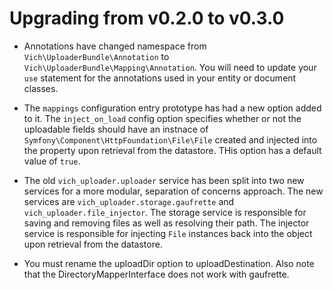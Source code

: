 Upgrading from v0.2.0 to v0.3.0
===============================

- Annotations have changed namespace from `Vich\UploaderBundle\Annotation` to
`Vich\UploaderBundle\Mapping\Annotation`. You will need to update  your `use`
statement for the annotations used in your entity or document classes.

- The `mappings` configuration entry prototype has had a new option added to it.
The `inject_on_load` config option specifies whether or not the uploadable fields
should have an instnace of `Symfony\Component\HttpFoundation\File\File` created
and injected into the property upon retrieval from the datastore. THis option has a
default value of `true`.

- The old `vich_uploader.uploader` service has been split into two new
services for a more modular, separation of concerns approach. The new services are
`vich_uploader.storage.gaufrette` and `vich_uploader.file_injector`. The storage
service is responsible for saving and removing files as well as resolving their path.
The injector service is responsible for injecting `File` instances back into the
object upon retrieval from the datastore.

- You must rename the uploadDir option to uploadDestination. Also note that 
the DirectoryMapperInterface does not work with gaufrette.
